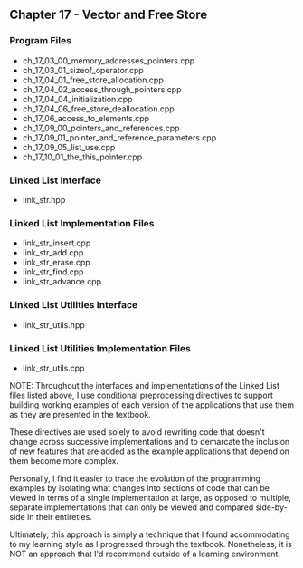 ## Chapter 17 - Vector and Free Store

### Program Files
* ch\_17\_03\_00\_memory\_addresses\_pointers.cpp 
* ch\_17\_03\_01\_sizeof\_operator.cpp
* ch\_17\_04\_01\_free\_store\_allocation.cpp
* ch\_17\_04\_02\_access\_through\_pointers.cpp
* ch\_17\_04\_04\_initialization.cpp
* ch\_17\_04\_06\_free\_store\_deallocation.cpp
* ch\_17\_06\_access\_to\_elements.cpp
* ch\_17\_09\_00\_pointers\_and\_references.cpp
* ch\_17\_09\_01\_pointer\_and\_reference\_parameters.cpp
* ch\_17\_09\_05\_list\_use.cpp
* ch\_17\_10\_01\_the\_this\_pointer.cpp

### Linked List Interface
* link\_str.hpp

### Linked List Implementation Files
* link\_str\_insert.cpp
* link\_str\_add.cpp
* link\_str\_erase.cpp
* link\_str\_find.cpp
* link\_str\_advance.cpp

### Linked List Utilities Interface
* link\_str\_utils.hpp

### Linked List Utilities Implementation Files
* link\_str\_utils.cpp

NOTE: Throughout the interfaces and implementations of the Linked List files
listed above, I use conditional preprocessing directives to support building
working examples of each version of the applications that use them as they are
presented in the textbook.

These directives are used solely to avoid rewriting code that doesn't change
across successive implementations and to demarcate the inclusion of new
features that are added as the example applications that depend on them 
become more complex.

Personally, I find it easier to trace the evolution of the programming
examples by isolating what changes into sections of code that can be viewed
in terms of a single implementation at large, as opposed to multiple,
separate implementations that can only be viewed and compared side-by-side
in their entireties.

Ultimately, this approach is simply a technique that I found accommodating
to my learning style as I progressed through the textbook. Nonetheless,
it is NOT an approach that I'd recommend outside of a learning environment.
